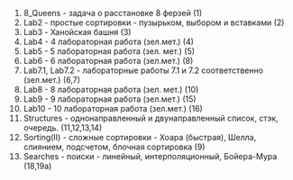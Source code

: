 1) 8_Queens - задача о расстановке 8 ферзей (1)
2) Lab2 - простые сортировки - пузырьком, выбором и вставками (2)
3) Lab3 - Ханойская башня (3)
4) Lab4 - 4 лабораторная работа (зел.мет.) (4)
5) Lab5 - 5 лабораторная работа (зел. мет.) (5)
6) Lab6 - 6 лабораторная работа (зел.мет.) (8)
7) Lab7.1, Lab7.2 - лабораторные работы 7.1 и 7.2 соответственно (зел.мет.) (6,7)
8) Lab8 - 8 лабораторная работа (зел. мет.) (10)
9) Lab9 - 9 лабораторная работа (зел.мет.) (15)
10) Lab10 - 10 лабораторная работа (зел.мет.) (16)
11) Structures - однонаправленный и двунаправленный список, стэк, очередь. (11,12,13,14)
12) Sorting(II) - сложные сортировки - Хоара (быстрая), Шелла, слиянием, подсчетом, блочная сортировка (9)
13) Searches - поиски - линейный, интерполяционный, Бойера-Мура (18,19a)
